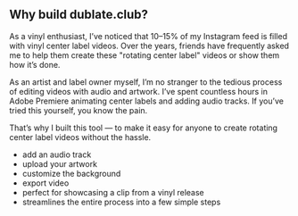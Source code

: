 ## Why build dublate.club?

As a vinyl enthusiast, I’ve noticed that 10–15% of my Instagram feed is filled with vinyl center label videos. Over the years, friends have frequently asked me to help them create these "rotating center label" videos or show them how it’s done.

As an artist and label owner myself, I’m no stranger to the tedious process of editing videos with audio and artwork. I’ve spent countless hours in Adobe Premiere animating center labels and adding audio tracks. If you’ve tried this yourself, you know the pain.

That’s why I built this tool — to make it easy for anyone to create rotating center label videos without the hassle.

- add an audio track
- upload your artwork
- customize the background
- export video
- perfect for showcasing a clip from a vinyl release
- streamlines the entire process into a few simple steps


